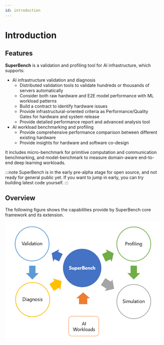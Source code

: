```yaml
---
id: introduction
---
```


# Introduction

## Features

__SuperBench__ is a validation and profiling tool for AI infrastructure, which supports:

* AI infrastructure validation and diagnosis
  * Distributed validation tools to validate hundreds or thousands of servers automatically
  * Consider both raw hardware and E2E model performance with ML workload patterns
  * Build a contract to identify hardware issues
  * Provide infrastructural-oriented criteria as Performance/Quality Gates for hardware and system release
  * Provide detailed performance report and advanced analysis tool
* AI workload benchmarking and profiling
  * Provide comprehensive performance comparison between different existing hardware
  * Provide insights for hardware and software co-design

It includes micro-benchmark for primitive computation and communication benchmarking,
and model-benchmark to measure domain-aware end-to-end deep learning workloads.

:::note
SuperBench is in the early pre-alpha stage for open source, and not ready for general public yet.
If you want to jump in early, you can try building latest code yourself.
:::

## Overview

The following figure shows the capabilities provide by SuperBench core framework and its extension.

![SuperBench Structure](./assets/superbench_structure.png)
